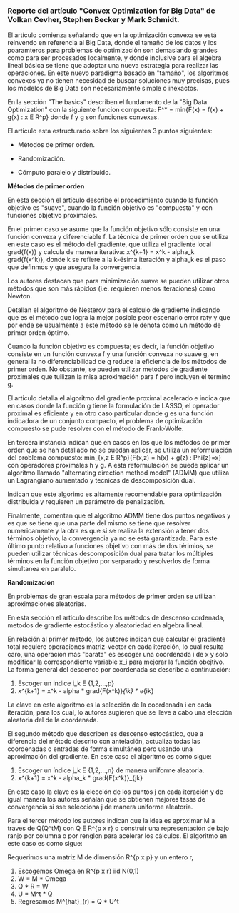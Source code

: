 ### Reporte del artículo "Convex Optimization for Big Data" de Volkan Cevher, Stephen Becker y Mark Schmidt.

El artículo comienza señalando que en la optimización convexa se está reinvendo en referencia al Big Data, donde el tamaño de los datos y los poaramteros para problemas de optimizaciòn son demasiando grandes como para ser procesados localmente, y donde inclusive para el algebra lineal básica se tiene que adoptar una nueva estrategia para realizar las operaciones. En este nuevo paradigma basado en "tamaño", los algoritmos convexos ya no tienen necesidad de buscar soluciones muy precisas, pues los modelos de Big Data son necesariamente simple o inexactos.

En la sección "The basics" describen el fundamento de la "Big Data Optimization" con la siguiente funcion compuesta: F^* = min{F(x) = f(x) + g(x) : x E R^p} donde f y g son funciones convexas.

El artículo esta estructurado sobre los siguientes 3 puntos siguientes:

- Métodos de primer orden.

- Randomización.

- Cómputo paralelo y distribuido.

__Métodos de primer orden__

En esta sección el artículo describe el procedimiento cuando la función objetivo es "suave", cuando la función objetivo es "compuesta" y con funciones objetivo proximales.

En el primer caso se asume que la función objetivo sólo consiste en una función convexa y diferenciable f. La técnica de primer orden que se utiliza en este caso es el método del gradiente, que utiliza el gradiente local grad{f(x)} y calcula de manera iterativa: x^{k+1} = x^k - alpha_k grad{f(x^k)}, donde k se refiere a la k-ésima iteración y alpha_k es el paso que definmos y que asegura la convergencia. 

Los autores destacan que para minimización suave se pueden utilizar otros métodos que son más rápidos (i.e. requieren menos iteraciones) como Newton.

Detallan el algoritmo de Nesterov para el calculo de gradiente indicando que es el método que logra la mejor posible peor escenario error raty y que por ende se usualmente a este método se le denota como un método de primer orden óptimo.

Cuando la función objetivo es compuesta; es decir, la función objetivo consiste en un función convexa f y una función convexa no suave g, en general la no diferenciabilidad de g reduce la eficiencia de los métodos de primer orden. No obstante, se pueden utilizar metodos de gradiente proximales que tuilizan la misa aproximación para f pero incluyen el termino g.

El articulo detalla el algoritmo del gradiente proximal acelerado e indica que en casos donde la función g tiene la formulación de LASSO, el operador proximal es eficiente y en otro caso particular donde g es una función indicadora de un conjunto compacto, el problema de optimización compuesto se pude resolver con el método de Frank-Wolfe.

En tercera instancia indican que en casos en los que  los métodos de primer orden que se han detallado no se puedan aplicar, se utiliza un reformulación del problema compuesto: min_{x,z E R^p}{F(x,z) = h(x) + g(z) : Phi{z}=x} con operadores proximales h y g. A esta reformulación se puede aplicar un algoritmo llamado "alternating direction method model" (ADMM) que utiliza un Lagrangiano aumentado y tecnicas de descomposición dual.

Indican que este algorimo es altamente recomendable para optimización distribuida y requieren un parámetro de penalización.

Finalmente, comentan que el algoritmo ADMM tiene dos puntos negativos y es que se tiene que una parte del mismo se tiene que resolver numericamente y la otra es que si se realiza la extensiòn a tener dos términos objetivo, la convergencia ya no se está garantizada. Para este último punto relativo a funciones objetivo con más de dos térimios, se pueden utilizar técnicas descomposición dual para tratar los múltiples términos en la función objetivo por serparado y resolverlos de forma simultanea en paralelo.

__Randomización__

En problemas de gran escala para métodos de primer orden se utilizan aproximaciones aleatorias.

En esta sección el articulo describe los métodos de descenso cordenada, metodos de gradiente estocástico y aleatoriedad en algebra lineal.

En relación al primer metodo, los autores indican que calcular el gradiente total requiere operaciones matriz-vector en cada iteración, lo cual resulta caro, una operación más "barata" es escoger una coordenada i de x y solo modificar la correspondiente variable x_i para mejorar la función obejtivo. La forma general del descenco por coordenada se describe a continuación:

1. Escoger un indice i_k E {1,2,...,p} 
2. x^{k+1} = x^k - alpha * grad{F(x^k)}_{ik} * e_{ik}

La clave en este algoritmo es la selección de la coordenada i en cada iteración, para los cual, lo autores sugieren que se lleve a cabo una elección aleatoria del de la coordenada.

El segundo método que describen es descenso estocástico, que a diferencia del método descrito con antelación, actualiza todas las coordenadas o entradas de forma simultánea pero usando una aproximación del gradiente. En este caso el algoritmo es como sigue:

1. Escoger un índice j_k E {1,2,...,n} de manera uniforme aleatoria.
2. x^{k+1} = x^k - alpha_k * grad{F(x^k)}_{jk}

En este caso la clave es la elección de los puntos j en cada iteración y de igual manera los autores señalan que se obtienen mejores tasas de convergencia si sse selecciona j de manera uniforme aleatoria.

Para el tercer método los autores indican que la idea es aproximar M a traves de Q(Q^tM) con Q E R^{p x r} o construir una representación de bajo ranjo por columna o por renglon para acelerar los cálculos. El algoritmo en este caso es como sigue:

Requerimos una matriz M de dimensión R^{p x p} y un entero r,

1. Escogemos Omega en R^{p x r} iid N(0,1)
2. W = M * Omega
3. Q * R = W
4. U = M^t * Q
5. Regresamos M^{hat}_(r) = Q * U^t


















